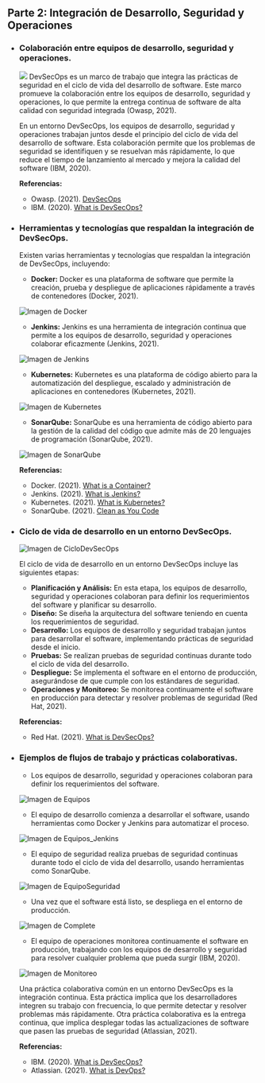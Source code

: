 ## Parte 2: Integración de Desarrollo, Seguridad y Operaciones

- ### Colaboración entre equipos de desarrollo, seguridad y operaciones.
  ![](screens/Colaboracion_entre_equipos.png)
  DevSecOps es un marco de trabajo que integra las prácticas de seguridad en el ciclo de vida del desarrollo de software. Este marco promueve la colaboración entre los equipos de desarrollo, seguridad y operaciones, lo que permite la entrega continua de software de alta calidad con seguridad integrada (Owasp, 2021).

  En un entorno DevSecOps, los equipos de desarrollo, seguridad y operaciones trabajan juntos desde el principio del ciclo de vida del desarrollo de software. Esta colaboración permite que los problemas de seguridad se identifiquen y se resuelvan más rápidamente, lo que reduce el tiempo de lanzamiento al mercado y mejora la calidad del software (IBM, 2020).

  **Referencias:**
  - Owasp. (2021). [DevSecOps](https://owasp.org/www-project-devsecops-maturity-model/)
  - IBM. (2020). [What is DevSecOps?](https://www.ibm.com/cloud/learn/devsecops)

- ### Herramientas y tecnologías que respaldan la integración de DevSecOps.
  Existen varias herramientas y tecnologías que respaldan la integración de DevSecOps, incluyendo:

  - **Docker:**
  Docker es una plataforma de software que permite la creación, prueba y despliegue de aplicaciones rápidamente a través de contenedores (Docker, 2021).

  ![Imagen de Docker](screens/Docker.png)
    
  - **Jenkins:**
  Jenkins es una herramienta de integración continua que permite a los equipos de desarrollo, seguridad y operaciones colaborar eficazmente (Jenkins, 2021).

  ![Imagen de Jenkins](screens/Jenkins.png)
  
  - **Kubernetes:**
  Kubernetes es una plataforma de código abierto para la automatización del despliegue, escalado y administración de aplicaciones en contenedores (Kubernetes, 2021).

  ![Imagen de Kubernetes](screens/Kubernetes.png)
  
  - **SonarQube:**
  SonarQube es una herramienta de código abierto para la gestión de la calidad del código que admite más de 20 lenguajes de programación (SonarQube, 2021).

  ![Imagen de SonarQube](screens/SonarQube.png)

  **Referencias:**
  - Docker. (2021). [What is a Container?](https://www.docker.com/resources/what-container)
  - Jenkins. (2021). [What is Jenkins?](https://www.jenkins.io/doc/book/using/)
  - Kubernetes. (2021). [What is Kubernetes?](https://kubernetes.io/docs/concepts/overview/what-is-kubernetes/)
  - SonarQube. (2021). [Clean as You Code](https://www.sonarqube.org/features/clean-as-you-code/)

- ### Ciclo de vida de desarrollo en un entorno DevSecOps.

  ![Imagen de CicloDevSecOps](screens/CicloDevSecOps.png)
  
  El ciclo de vida de desarrollo en un entorno DevSecOps incluye las siguientes etapas:

  - **Planificación y Análisis:** En esta etapa, los equipos de desarrollo, seguridad y operaciones colaboran para definir los requerimientos del software y planificar su desarrollo.
  - **Diseño:** Se diseña la arquitectura del software teniendo en cuenta los requerimientos de seguridad.
  - **Desarrollo:** Los equipos de desarrollo y seguridad trabajan juntos para desarrollar el software, implementando prácticas de seguridad desde el inicio.
  - **Pruebas:** Se realizan pruebas de seguridad continuas durante todo el ciclo de vida del desarrollo.
  - **Despliegue:** Se implementa el software en el entorno de producción, asegurándose de que cumple con los estándares de seguridad.
  - **Operaciones y Monitoreo:** Se monitorea continuamente el software en producción para detectar y resolver problemas de seguridad (Red Hat, 2021).

  **Referencias:**
  - Red Hat. (2021). [What is DevSecOps?](https://www.redhat.com/en/topics/devops/what-is-devsecops)

- ### Ejemplos de flujos de trabajo y prácticas colaborativas.
  
  - Los equipos de desarrollo, seguridad y operaciones colaboran para definir los requerimientos del software.

  ![Imagen de Equipos](screens/Equipos.png)  

  - El equipo de desarrollo comienza a desarrollar el software, usando herramientas como Docker y Jenkins para automatizar el proceso.

  ![Imagen de Equipos_Jenkins](screens/Equipos_Jenkins.png)  

  - El equipo de seguridad realiza pruebas de seguridad continuas durante todo el ciclo de vida del desarrollo, usando herramientas como SonarQube.

  ![Imagen de EquipoSeguridad](screens/EquipoSeguridad.png)  

  - Una vez que el software está listo, se despliega en el entorno de producción.

  ![Imagen de Complete](screens/Complete.png)  

  - El equipo de operaciones monitorea continuamente el software en producción, trabajando con los equipos de desarrollo y seguridad para resolver cualquier problema que pueda surgir (IBM, 2020).

  ![Imagen de Monitoreo](screens/Monitoreo.png)  


  Una práctica colaborativa común en un entorno DevSecOps es la integración continua. Esta práctica implica que los desarrolladores integren su trabajo con frecuencia, lo que permite detectar y resolver problemas más rápidamente. Otra práctica colaborativa es la entrega continua, que implica desplegar todas las actualizaciones de software que pasen las pruebas de seguridad (Atlassian, 2021).

  **Referencias:**
  - IBM. (2020). [What is DevSecOps?](https://www.ibm.com/cloud/learn/devsecops)
  - Atlassian. (2021). [What is DevOps?](https://www.atlassian.com/devops)
